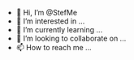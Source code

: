 - 👋 Hi, I’m @StefMe
- 👀 I’m interested in ...
- 🌱 I’m currently learning ...
- 💞️ I’m looking to collaborate on ...
- 📫 How to reach me ...

<!---
StefMe/StefMe is a ✨ special ✨ repository because its `README.md` (this file) appears on your GitHub profile.
You can click the Preview link to take a look at your changes.
--->
